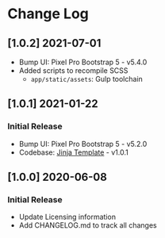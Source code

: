 # Change Log

## [1.0.2] 2021-07-01

- Bump UI: Pixel Pro Bootstrap 5 - v5.4.0
- Added scripts to recompile SCSS
    - `app/static/assets`: Gulp toolchain

## [1.0.1] 2021-01-22
### Initial Release

- Bump UI: Pixel Pro Bootstrap 5 - v5.2.0
- Codebase: [Jinja Template](https://github.com/app-generator/theme-jinja2/releases) - v1.0.1

## [1.0.0] 2020-06-08
### Initial Release

- Update Licensing information
- Add CHANGELOG.md to track all changes
